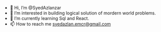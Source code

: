 - 👋 Hi, I’m @SyedAzlanzar
- 👀 I’m interested in building logical solution of mordern world problems.
- 🌱 I’m currently learning Sql and React.
- 📫 How to reach me syedazlan.emcr@gmail.com

<!---
SyedAzlanzar/SyedAzlanzar is a ✨ special ✨ repository because its `README.md` (this file) appears on your GitHub profile.
You can click the Preview link to take a look at your changes.
--->
